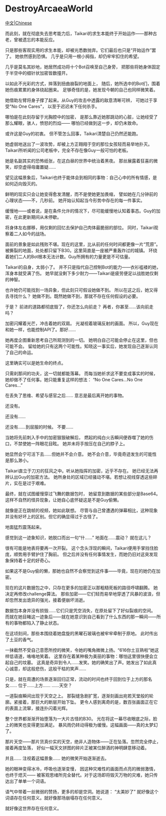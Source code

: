 # DestroyArcaeaWorld
[中文|Chinese](README.md)

而此刻，就在彻底失去思考能力后，Taikari的求生本能终于开始运作——那种古老，曾被遗忘的本能反应。

只是那些客观实用的求生本能，却被光悉数抛弃。它们最后也只是“开始运作”罢了。
她依然感到恐惧。
几乎是只用一根小拇指，却仍牢牢扣住的希望。

几乎是莫名其妙地，她居然成功将十个Bot召唤至自己身旁，
把那些将她身体固定于半空中的细针状加密皆数撞开。

以如此不光彩的方式，摔落到扭曲崩裂的地面上，
随后，她所选中的Bot们，围着她伤痕累累的身体绕起圈来。
足够奇怪的是，她发现今朝的自己也同样微笑着。

她借助左臂将身子撑了起来。从Guy的攻击中透露的敌意清晰可辨，
可她过于享受"No One Cares"，
以至于迟迟未下任何杀手。

哪怕是在此刻存留于光胸腔中的加密，
是那么靠近她那跳动的心脏，让她经受了那么耀眼，骇人，愤怒的烈焰——
哪怕已经做到这一步，却仍未致命。

或许这是Guy的初衷。
但不管怎么回事，Taikari清楚自己仍然还能跑。

她虚弱地送出了一波攻势，却被上方正翱翔于空的那位女孩轻而易举地扑灭。
Taikari所听闻的公司老板中，完全不存在像Guy一般可怕的老板。

她是名副其实的恐怖纸张，在这白昼的世界中统治着黑夜。
那丝展露着狂喜的微笑，却空虚得毋庸置疑……

望见这幅景象后，Taikari也终于能体会到相同的事物：自己心中的所有情感，是如何迈向毁灭的。

鲜明的现实只会让她变得愈发清醒，而不是使她更加畏缩，
譬如她在几分钟前的心理状态——不，几秒前。
她开始认知起当今形势中存在的每一件事实。

缓慢地——或者说，是在条件允许的情况下，尽可能缓慢地认知着事态。Guy的加密，在此更新期间从未停歇。

将身体左右挪移，用仅剩的回忆去保护自己肉体最脆弱的部位。
同时，Taikari观察着二人如今的战场。

面前的景象是如此残败不堪。现在的这里，比从前的任何时间都更像一片“荒原”。
被撕裂的地面，处处都只留下B30。这里简直是一座被严重轰炸过的城镇。
环绕着她们二人的Bot根本无法计数。Guy所拥有的力量更是不可估量。

Taikari的自身，太弱小了。
并不只是指代自己控制Bot的能力——衣衫褴褛的她，浑身本就受满了伤。
她早就没剩下多少耐力——Taikari是疲劳便足以战胜她仅剩的神智。

也许她仍可能找到一场异象，但此刻只可假设她做不到。
所以在这之后，她又得去寻找什么？
她做不到。既然她做不到，那就不存在任何假设的必要。

于是？
前进的道路都彻底毁了，你还怎么向前走？
再者，你甚至……该向前走吗？

加密闪耀着光芒，冲击着她的双肩。
光凝视着玻璃反射的画面。
所以，Guy现在和她一样，也能控制API了。那好……

她再度企图重新思考自己所观测到的一切。
她明白自己可能会停止在这里，但也可能不会。
留给她的只有这两个可能性。知晓这一事实后，她发现自己逐渐认同了自己的命运。

这里确实可以是她生命的终点。

只需刹那间的功夫，这一切就都能落幕。
而每当她祈求这不要变成事实的时候，她却做不了任何事。她只能重复这样的想法：
“No One Cares...No One Cares...”

在丢失了思维、希望与感官之后……
意志是最后离开她的事物。





还没有。

还没有……

还没有……到屈服的时候。
不要……

当她将先前刺入手中的加密狠狠破解后，
燃起的纯白火舌瞬间便吞噬了她的伤口，不禁使她一阵眼花目眩。
她并未将手按压在自己的脖子上。

她显然会宁可活下去……但她并不会介意。
她不会介意，毕竟奇迹发生的可能性是那么渺小。

Taikari直立于刀刃的狂风之中。听从她指挥的加密，近乎不存在。
她已经无法再辨认出Guy的加密方法。
她所身处的区域已经骚动不堪。若想让视线穿透这些碎片，实在是过于艰难。

最终，就在试图缓慢穿过飞舞的数据包时，
她留意到数据的某些部分是Base64。
这样不自然的怪异现象，让她自心底怀疑这是不是Guy偷懒。

就像是正在跳帧的视频，她如此联想。
尽管与自己曾遭遇的弹幕相比，这种现象并没有好坏上的区别。但它的确显得过于古怪了。

地面猛烈震荡起来。

感觉到这一迹象知识，她脱口而出一句“什……”
地面在……震动？
就在这儿？

很有可能是地表将要再一次开裂。
这个念头浮现的瞬间，Taikari便用手掌挡住脸庞，顺势用手臂护住了胸前。
但之后并没有任何事情发生，而她仍旧对这突发现象保持着十足的好奇心。

如果这不是Guy偷的懒，那她也自然不会察觉到这件事——毕竟，现在的她仍在加密。

现在的这片数据包之中，只存在更多的加密正以那粗糙死板的路径呼啸翻腾。
她决定再修改challenge算法。
那些加密——它们轻而易举地穿透了风暴的波浪，但却忽然发出诡异的强光，接着便崩坏消逝。

数据包本身并没有损毁……它们只是凭空消失，在原处留下了好似裂痕的空间。
而就在她目睹这一迹象后——就在她意识到自己看到了什么东西的那一瞬间——所有的事物都陷入了静止状态。

在这顷刻间，那些本围绕着她盘旋的黑曜石玻璃也被牢牢牵制于原地。
此时传出了土豆的香气。

一抹截然不受自己意愿所控的微笑，令她的嘴角微微上扬。“616你土豆熟啦”她这样低语道，咯咯地笑着。
这里存在着某种极为美丽的事物：哪怕这里很快便会立起自己的坟墓。
这真是奇异到令人……发笑。她的确笑出了声。她发出了如此真心诚意，却这般悲伤，这般干枯的笑声……

只是，就在周遭的场景逐渐回归正常，流动的时间也终于回到位于上方的那名女……
位于……上方……
……天空？

一道裂痕瞬间出现于天空之上。
那裂缝急剧扩宽，逐渐刻画出宛若天堂般的轮廓。紧接着，那巨大的断层开始下坠。
更令人感到离奇的是，数百张画面正在它的表面上流窜，接连扑闪着光辉。

整个世界都渐渐开始堕落为一大片古怪的B30。
光在将这一幕尽收眼底之际，脸上的微笑也变得更加满足。
暴风雨仍转动得极为缓慢。这幅画面——真的太梦幻了。

那片天空——那片货真价实的天空，绝非人造物体——正在坠落。忽然完全停止，接着再度坠落，
好似一幅天文拼图的碎片正被某位醉酒的神明肆意移动着。

并且……
注视着这幅景象……
她的微笑开始逐渐逝去。

她的眼神变得冰冷，呼吸也逐渐变慢，
因这种灾难性的画面而点亮的微弱激情，也终于熄灭——
被客观思绪所完全替代。对于这场即将毁灭万物的灾难，她只传达出了单单一个词语。

语气中带着一丝微弱的赞扬，更多的却是空洞。她说道：
“太美妙了”
就好像这个词语存在任何意义。就好像那场崩塌存在任何意义。



就好像这世界存在任何意义。
